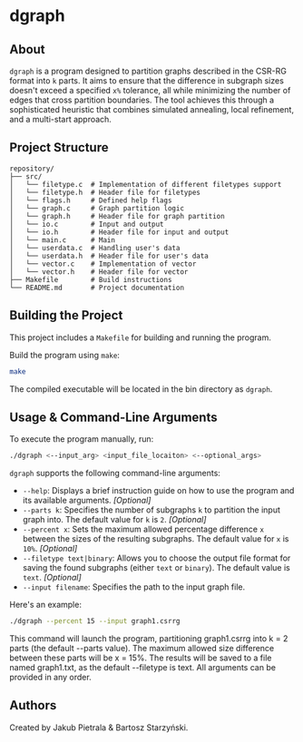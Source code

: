 # dgraph

## About
`dgraph` is a program designed to partition graphs described in the CSR-RG format into `k` parts. It aims to ensure that the difference in subgraph sizes doesn't exceed a specified `x%` tolerance, all while minimizing the number of edges that cross partition boundaries. The tool achieves this through a sophisticated heuristic that combines simulated annealing, local refinement, and a multi-start approach.

## Project Structure
```
repository/
├── src/
│   └── filetype.c  # Implementation of different filetypes support
│   └── filetype.h  # Header file for filetypes
│   └── flags.h     # Defined help flags
│   └── graph.c     # Graph partition logic
│   └── graph.h     # Header file for graph partition
│   └── io.c        # Input and output
│   └── io.h        # Header file for input and output
│   └── main.c      # Main
│   └── userdata.c  # Handling user's data
│   └── userdata.h  # Header file for user's data
│   └── vector.c    # Implementation of vector
│   └── vector.h    # Header file for vector
├── Makefile        # Build instructions
└── README.md       # Project documentation
```

## Building the Project
This project includes a `Makefile` for building and running the program.

Build the program using `make`:
```bash
make
```
The compiled executable will be located in the bin directory as `dgraph`.

## Usage & Command-Line Arguments
To execute the program manually, run:
```bash
./dgraph <--input_arg> <input_file_locaiton> <--optional_args> 
```

`dgraph` supports the following command-line arguments:
- `--help`: Displays a brief instruction guide on how to use the program and its available arguments. *[Optional]*
- `--parts k`: Specifies the number of subgraphs `k` to partition the input graph into. The default value for `k` is `2`. *[Optional]*
- `--percent x`: Sets the maximum allowed percentage difference `x` between the sizes of the resulting subgraphs. The default value for `x` is `10%`. *[Optional]*
- `--filetype text|binary`: Allows you to choose the output file format for saving the found subgraphs (either `text` or `binary`). The default value is `text`. *[Optional]*
- `--input filename`: Specifies the path to the input graph file.

Here's an example:
```bash
./dgraph --percent 15 --input graph1.csrrg
```
This command will launch the program, partitioning graph1.csrrg into k = 2 parts (the default --parts value). The maximum allowed size difference between these parts will be x = 15%. The results will be saved to a file named graph1.txt, as the default --filetype is text. All arguments can be provided in any order.

## Authors
Created by Jakub Pietrala & Bartosz Starzyński.
